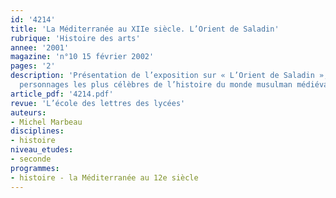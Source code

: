 ```yaml
---
id: '4214'
title: 'La Méditerranée au XIIe siècle. L’Orient de Saladin'
rubrique: 'Histoire des arts'
annee: '2001'
magazine: 'n°10 15 février 2002'
pages: '2'
description: 'Présentation de l’exposition sur « L’Orient de Saladin », l’un des
  personnages les plus célèbres de l’histoire du monde musulman médiéval.'
article_pdf: '4214.pdf'
revue: 'L’école des lettres des lycées'
auteurs:
- Michel Marbeau
disciplines:
- histoire
niveau_etudes:
- seconde
programmes:
- histoire - la Méditerranée au 12e siècle
---
```

